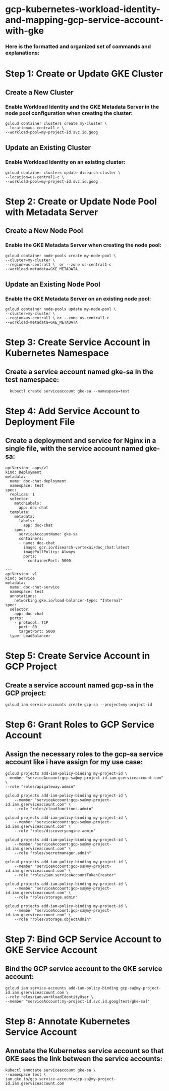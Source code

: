 # gcp-kubernetes-workload-identity-and-mapping-gcp-service-account-with-gke

### Here is the formatted and organized set of commands and explanations:

# Step 1: Create or Update GKE Cluster
## Create a New Cluster
### Enable Workload Identity and the GKE Metadata Server in the node pool configuration when creating the cluster:

    gcloud container clusters create my-cluster \
    --location=us-central1-c \
    --workload-pool=my-project-id.svc.id.goog

## Update an Existing Cluster
### Enable Workload Identity on an existing cluster:

    gcloud container clusters update disearch-cluster \
    --location=us-central1-c \
    --workload-pool=my-project-id.svc.id.goog

# Step 2: Create or Update Node Pool with Metadata Server
## Create a New Node Pool
### Enable the GKE Metadata Server when creating the node pool:

    gcloud container node-pools create my-node-pool \
    --cluster=my-cluster \
    --region=us-central1 \  or --zone us-central1-c
    --workload-metadata=GKE_METADATA

## Update an Existing Node Pool
### Enable the GKE Metadata Server on an existing node pool:

    gcloud container node-pools update my-node-pool \
    --cluster=my-cluster \
    --region=us-central1 \ or --zone us-central1-c
    --workload-metadata=GKE_METADATA

# Step 3: Create Service Account in Kubernetes Namespace
## Create a service account named gke-sa in the test namespace:

      kubectl create serviceaccount gke-sa --namespace=test

# Step 4: Add Service Account to Deployment File
## Create a deployment and service for Nginx in a single file, with the service account named gke-sa:

    apiVersion: apps/v1
    kind: Deployment
    metadata:
      name: doc-chat-deployment
      namespace: test
    spec:
      replicas: 1
      selector:
        matchLabels:
          app: doc-chat
      template:
        metadata:
          labels:
            app: doc-chat
        spec:
          serviceAccountName: gke-sa      
          containers:
          - name: doc-chat
            image: gcr.io/disearch-vertexai/doc_chat:latest
            imagePullPolicy: Always
            ports:
            - containerPort: 5000
    
    ---
    apiVersion: v1
    kind: Service
    metadata:
      name: doc-chat-service
      namespace: test
      annotations:
        networking.gke.io/load-balancer-type: "Internal"
    spec:
      selector:
        app: doc-chat
      ports:
        - protocol: TCP
          port: 80
          targetPort: 5000
      type: LoadBalancer

# Step 5: Create Service Account in GCP Project
## Create a service account named gcp-sa in the GCP project:

    gcloud iam service-accounts create gcp-sa --project=my-project-id

# Step 6: Grant Roles to GCP Service Account
## Assign the necessary roles to the gcp-sa service account like i have assign for my use case:

    gcloud projects add-iam-policy-binding my-project-id \
    --member "serviceAccount:gcp-sa@my-project-id.iam.gserviceaccount.com" \
    --role "roles/apigateway.admin"

    gcloud projects add-iam-policy-binding my-project-id \
        --member "serviceAccount:gcp-sa@my-project-id.iam.gserviceaccount.com" \
        --role "roles/cloudfunctions.admin"
    
    gcloud projects add-iam-policy-binding my-project-id \
        --member "serviceAccount:gcp-sa@my-project-id.iam.gserviceaccount.com" \
        --role "roles/discoveryengine.admin"
    
    gcloud projects add-iam-policy-binding my-project-id \
        --member "serviceAccount:gcp-sa@my-project-id.iam.gserviceaccount.com" \
        --role "roles/secretmanager.admin"
    
    gcloud projects add-iam-policy-binding my-project-id \
        --member "serviceAccount:gcp-sa@my-project-id.iam.gserviceaccount.com" \
        --role "roles/iam.serviceAccountTokenCreator"
    
    gcloud projects add-iam-policy-binding my-project-id \
        --member "serviceAccount:gcp-sa@my-project-id.iam.gserviceaccount.com" \
        --role "roles/storage.admin"
    
    gcloud projects add-iam-policy-binding my-project-id \
        --member "serviceAccount:gcp-sa@my-project-id.iam.gserviceaccount.com" \
        --role "roles/storage.objectAdmin"

# Step 7: Bind GCP Service Account to GKE Service Account
## Bind the GCP service account to the GKE service account:

    gcloud iam service-accounts add-iam-policy-binding gcp-sa@my-project-id.iam.gserviceaccount.com \
    --role roles/iam.workloadIdentityUser \
    --member "serviceAccount:my-project-id.svc.id.goog[test/gke-sa]"

# Step 8: Annotate Kubernetes Service Account
## Annotate the Kubernetes service account so that GKE sees the link between the service accounts:

    kubectl annotate serviceaccount gke-sa \
    --namespace test \
    iam.gke.io/gcp-service-account=gcp-sa@my-project-id.iam.gserviceaccount.com
